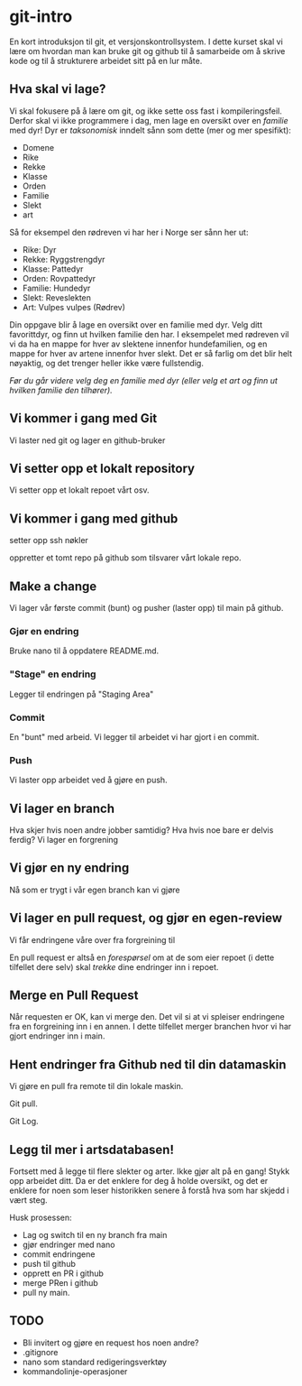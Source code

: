 # git-intro

En kort introduksjon til git, et versjonskontrollsystem.
I dette kurset skal vi lære om hvordan man kan bruke git og github til å samarbeide om å skrive kode og til å strukturere arbeidet sitt på en lur måte.

## Hva skal vi lage?

Vi skal fokusere på å lære om git, og ikke sette oss fast i kompileringsfeil. Derfor skal vi ikke programmere i dag, men lage en oversikt over en *familie* med dyr! Dyr er _taksonomisk_ inndelt sånn som dette (mer og mer spesifikt):

* Domene
* Rike
* Rekke
* Klasse
* Orden
* Familie
* Slekt
* art

Så for eksempel den rødreven vi har her i Norge ser sånn her ut:

* Rike: Dyr
* Rekke: 	Ryggstrengdyr
* Klasse: 	Pattedyr
* Orden: 	Rovpattedyr
* Familie: 	Hundedyr
* Slekt: Reveslekten
* Art: Vulpes vulpes (Rødrev)

Din oppgave blir å lage en oversikt over en familie med dyr. Velg ditt favorittdyr, og finn ut hvilken familie den har. I eksempelet med rødreven vil vi da ha en mappe for hver av slektene innenfor hundefamilien, og en mappe for hver av artene innenfor hver slekt. Det er så farlig om det blir helt nøyaktig, og det trenger heller ikke være fullstendig.  

*Før du går videre velg deg en familie med dyr (eller velg et art og finn ut hvilken familie den tilhører).*

## Vi kommer i gang med Git

Vi laster ned git og lager en github-bruker

## Vi setter opp et lokalt repository

Vi setter opp et lokalt repoet vårt osv.

## Vi kommer i gang med github

setter opp ssh nøkler

oppretter et tomt repo på github som tilsvarer vårt lokale repo.

## Make a change

Vi lager vår første commit (bunt) og pusher (laster opp) til main på github.

### Gjør en endring

Bruke nano til å oppdatere README.md. 

### "Stage" en endring

Legger til endringen på "Staging Area"

### Commit

En "bunt" med arbeid. Vi legger til arbeidet vi har gjort i en commit.

### Push

Vi laster opp arbeidet ved å gjøre en push.

## Vi lager en branch

Hva skjer hvis noen andre jobber samtidig? Hva hvis noe bare er delvis ferdig? Vi lager en forgrening


## Vi gjør en ny endring

Nå som er trygt i vår egen branch kan vi gjøre 

## Vi lager en pull request, og gjør en egen-review

Vi får endringene våre over fra forgreining til

En pull request er altså en *forespørsel* om at de som eier repoet (i dette tilfellet dere selv) skal *trekke* dine endringer inn i repoet. 

## Merge en Pull Request

Når requesten er OK, kan vi merge den. Det vil si at vi spleiser endringene fra en forgreining inn i en annen. I dette tilfellet merger branchen hvor vi har gjort endringer inn i main.

## Hent endringer fra Github ned til din datamaskin

Vi gjøre en pull fra remote til din lokale maskin.

Git pull.

Git Log.

## Legg til mer i artsdatabasen!

Fortsett med å legge til flere slekter og arter. Ikke gjør alt på en gang! Stykk opp arbeidet ditt. Da er det enklere for deg å holde oversikt, og det er enklere for noen som leser historikken senere å forstå hva som har skjedd i vært steg.

Husk prosessen: 
* Lag og switch til en ny branch fra main
* gjør endringer med nano
* commit endringene
* push til github
* opprett en PR i github
* merge PRen i github
* pull ny main.

## TODO

* Bli invitert og gjøre en request hos noen andre?
* .gitignore
* nano som standard redigeringsverktøy
* kommandolinje-operasjoner

